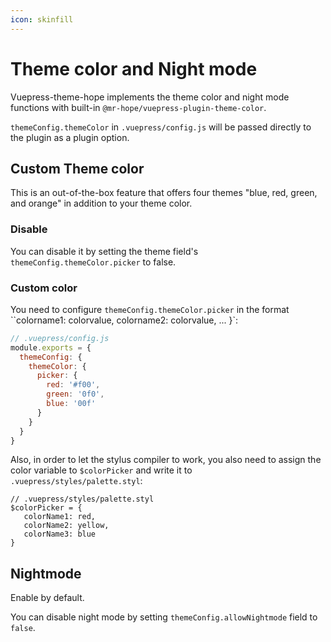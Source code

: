 ```yaml
---
icon: skinfill
---
```


# Theme color and Night mode

Vuepress-theme-hope implements the theme color and night mode functions with built-in `@mr-hope/vuepress-plugin-theme-color`.

`themeConfig.themeColor` in `.vuepress/config.js` will be passed directly to the plugin as a plugin option.

## Custom Theme color

This is an out-of-the-box feature that offers four themes "blue, red, green, and orange" in addition to your theme color.

### Disable

You can disable it by setting the theme field's `themeConfig.themeColor.picker` to false.

### Custom color

You need to configure `themeConfig.themeColor.picker` in the format ``colorname1: colorvalue, colorname2: colorvalue, ... }`:

```js
// .vuepress/config.js
module.exports = {
  themeConfig: {
    themeColor: {
      picker: {
        red: '#f00',
        green: '0f0',
        blue: '00f'
      }
    }
  }
}
```

Also, in order to let the stylus compiler to work, you also need to assign the color variable to `$colorPicker` and write it to `.vuepress/styles/palette.styl`:

```stylus
// .vuepress/styles/palette.styl
$colorPicker = {
   colorName1: red,
   colorName2: yellow,
   colorName3: blue
}
```

## Nightmode

Enable by default.

You can disable night mode by setting `themeConfig.allowNightmode` field to `false`.
